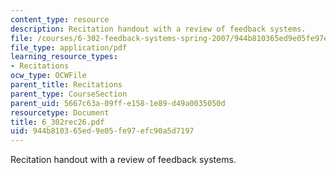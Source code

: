 ```yaml
---
content_type: resource
description: Recitation handout with a review of feedback systems.
file: /courses/6-302-feedback-systems-spring-2007/944b810365ed9e05fe97efc90a5d7197_6_302rec26.pdf
file_type: application/pdf
learning_resource_types:
- Recitations
ocw_type: OCWFile
parent_title: Recitations
parent_type: CourseSection
parent_uid: 5667c63a-09ff-e158-1e89-d49a0035050d
resourcetype: Document
title: 6_302rec26.pdf
uid: 944b8103-65ed-9e05-fe97-efc90a5d7197
---
```

Recitation handout with a review of feedback systems.

